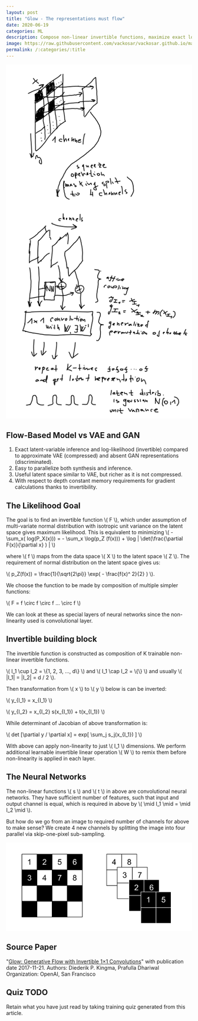 ```yaml
---
layout: post
title: "Glow - The representations must flow"
date: 2020-06-19
categories: ML
description: Compose non-linear invertible functions, maximize exact log-likelihood and get interpretable latent representation.
image: https://raw.githubusercontent.com/vackosar/vackosar.github.io/master/images/glow-drawing.png
permalink: /:categories/:title
---
```


<script src="https://polyfill.io/v3/polyfill.min.js?features=es6"></script>
<script id="MathJax-script" async src="https://cdn.jsdelivr.net/npm/mathjax@3/es5/tex-mml-chtml.js"></script>

<p><img src="https://raw.githubusercontent.com/vackosar/vackosar.github.io/master/images/glow-drawing.png" alt="Glow flow model architecture diagram"/></p>

## Flow-Based Model vs VAE and GAN
1. Exact latent-variable inference and log-likelihood (invertible) compared to approximate VAE (compressed) and absent GAN representations (discriminated).
1. Easy to parallelize both synthesis and inference.
1. Useful latent space similar to VAE, but richer as it is not compressed.
1. With respect to depth constant memory requirements for gradient calculations thanks to invertibility.


## The Likelihood Goal


The goal is to find an invertible function \\( F \\), which under assumption of multi-variate normal distribution with isotropic unit variance
on the latent space gives maximum likelihood. This is equivalent to minimizing 
\\( -\sum_x( log(P_X(x))) = - \sum_x  \log(p_Z (f(x))) + \log | \det(\frac{\partial F(x)}{\partial x} ) | \\)

where \\( f \\) maps from the data space \\(  X \\) to the latent space \\( Z \\). The requirement of normal distribution on the latent space gives us:

\\(  p_Z(f(x)) = \frac{1}{\sqrt{2\pi}} \exp( - \frac{f(x)^ 2}{2} ) \\).

We choose the function to be made by composition of multiple simpler functions:

\\(  F = f \circ f \circ f ... \circ f \\)

We can look at these as special layers of neural networks since the non-linearity used is convolutional layer.

## Invertible building block

The invertible function is constructed as composition of K trainable non-linear invertible functions.

\\( I_1 \cup I_2 = \\{1, 2, 3, ..., d\\} \\)
and
\\( I_1 \cap I_2 = \\{\\} \\)
and usually
\\( |I_1| = |I_2| = d / 2 \\).

Then transformation from \\( x \\) to \\( y \\) below is can be inverted:

\\( y_{I_1} = x_{I_1} \\)

\\( y_{I_2} = x_{I_2} s(x_{I_1}) + t(x_{I_1}) \\)


While determinant of Jacobian of above transformation is:

\\( det [\partial y / \partial x] = exp[ \sum_j s_j(x_{I_1}) ] \\)

With above can apply non-linearity to just \\( I_1 \\) dimensions. We perform additional learnable invertible linear operation \\( W \\) to remix them before non-linearity is applied in each layer.


## The Neural Networks

The non-linear functions \\( s \\) and \\( t \\) in above are convolutional neural networks. They have sufficient number of features, such that input and output channel is equal, which is required in above by \\( \mid I_1 \mid = \mid I_2 \mid \\).

But how do we go from an image to required number of channels for above to make sense? We create 4 new channels by splitting the image into four parallel via skip-one-pixel sub-sampling.

<p><img src="https://raw.githubusercontent.com/vackosar/vackosar.github.io/master/images/glow-masking.png" alt="skip-one-pixel - squeezing operation from Real NVP paper"/></p>
 

## Source Paper

"[Glow: Generative Flow with Invertible 1×1 Convolutions](https://d4mucfpksywv.cloudfront.net/research-covers/glow/paper/glow.pdf)" with publication date 2017-11-21.
Authors: Diederik P. Kingma, Prafulla Dhariwal
Organization: OpenAI, San Francisco



## Quiz TODO

Retain what you have just read by taking training quiz generated from this article.<br>
<br>
<!-- <a class="btn btn-warning" style="text-decoration: none;" href="https://quizrecall.com/study/public-test?store_id=d0dfd88a-4712-42a6-bec3-68c86133d1ce">StarSpace Quiz</a> -->


